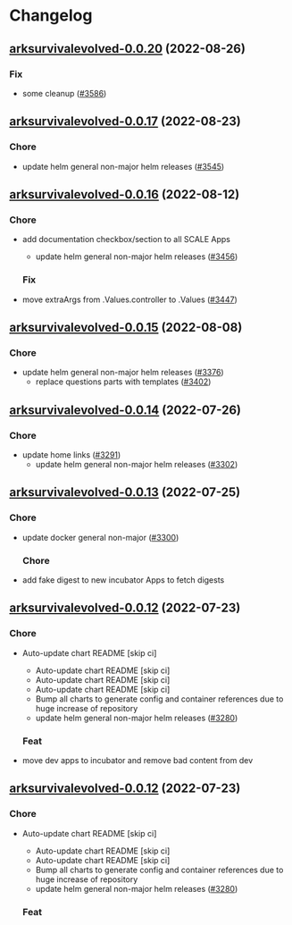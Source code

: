 # Changelog



## [arksurvivalevolved-0.0.20](https://github.com/truecharts/charts/compare/arksurvivalevolved-0.0.17...arksurvivalevolved-0.0.20) (2022-08-26)

### Fix

- some cleanup ([#3586](https://github.com/truecharts/charts/issues/3586))




## [arksurvivalevolved-0.0.17](https://github.com/truecharts/charts/compare/arksurvivalevolved-0.0.16...arksurvivalevolved-0.0.17) (2022-08-23)

### Chore

- update helm general non-major helm releases ([#3545](https://github.com/truecharts/charts/issues/3545))




## [arksurvivalevolved-0.0.16](https://github.com/truecharts/charts/compare/arksurvivalevolved-0.0.15...arksurvivalevolved-0.0.16) (2022-08-12)

### Chore

- add documentation checkbox/section to all SCALE Apps
  - update helm general non-major helm releases ([#3456](https://github.com/truecharts/charts/issues/3456))

  ### Fix

- move extraArgs from .Values.controller to .Values ([#3447](https://github.com/truecharts/charts/issues/3447))




## [arksurvivalevolved-0.0.15](https://github.com/truecharts/charts/compare/arksurvivalevolved-0.0.14...arksurvivalevolved-0.0.15) (2022-08-08)

### Chore

- update helm general non-major helm releases ([#3376](https://github.com/truecharts/charts/issues/3376))
  - replace questions parts with templates ([#3402](https://github.com/truecharts/charts/issues/3402))




## [arksurvivalevolved-0.0.14](https://github.com/truecharts/apps/compare/arksurvivalevolved-0.0.13...arksurvivalevolved-0.0.14) (2022-07-26)

### Chore

- update home links ([#3291](https://github.com/truecharts/apps/issues/3291))
  - update helm general non-major helm releases ([#3302](https://github.com/truecharts/apps/issues/3302))




## [arksurvivalevolved-0.0.13](https://github.com/truecharts/apps/compare/arksurvivalevolved-0.0.12...arksurvivalevolved-0.0.13) (2022-07-25)

### Chore

- update docker general non-major ([#3300](https://github.com/truecharts/apps/issues/3300))

  ### Chore

- add fake digest to new incubator Apps to fetch digests




## [arksurvivalevolved-0.0.12](https://github.com/truecharts/apps/compare/arksurvivalevolved-0.0.11...arksurvivalevolved-0.0.12) (2022-07-23)

### Chore

- Auto-update chart README [skip ci]
  - Auto-update chart README [skip ci]
  - Auto-update chart README [skip ci]
  - Auto-update chart README [skip ci]
  - Bump all charts to generate config and container references due to huge increase of repository
  - update helm general non-major helm releases ([#3280](https://github.com/truecharts/apps/issues/3280))

  ### Feat

- move dev apps to incubator and remove bad content from dev




## [arksurvivalevolved-0.0.12](https://github.com/truecharts/apps/compare/arksurvivalevolved-0.0.11...arksurvivalevolved-0.0.12) (2022-07-23)

### Chore

- Auto-update chart README [skip ci]
  - Auto-update chart README [skip ci]
  - Auto-update chart README [skip ci]
  - Bump all charts to generate config and container references due to huge increase of repository
  - update helm general non-major helm releases ([#3280](https://github.com/truecharts/apps/issues/3280))

  ### Feat

